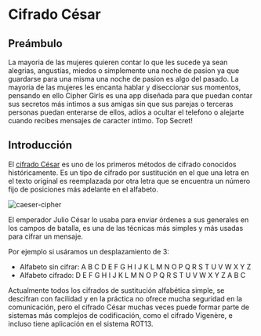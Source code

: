# Cifrado César

## Preámbulo

La mayoria de las mujeres quieren contar lo que les sucede ya sean alegrias, angustias, miedos o simplemente una noche de pasion ya que guardarse para una misma una noche de pasion es algo del pasado. La mayoria de las mujeres les encanta hablar y diseccionar sus momentos, pensando en ello Cipher Girls es una app diseñada para que puedan contar sus secretos más intimos a sus amigas sin que sus parejas o terceras personas puedan enterarse de ellos, adios a ocultar el telefono o alejarte cuando recibes mensajes de caracter intimo.  Top Secret!    


## Introducción

El [cifrado César](https://en.wikipedia.org/wiki/Caesar_cipher) es uno de los
primeros métodos de cifrado conocidos históricamente. Es un tipo de cifrado por
sustitución en el que una letra en el texto original es reemplazada por otra
letra que se encuentra un número fijo de posiciones más adelante en el alfabeto.

![caeser-cipher](https://upload.wikimedia.org/wikipedia/commons/thumb/2/2b/Caesar3.svg/2000px-Caesar3.svg.png)

El emperador Julio César lo usaba para enviar órdenes a sus generales en los
campos de batalla, es una de las técnicas más simples y más usadas para cifrar
un mensaje.

Por ejemplo si usáramos un desplazamiento de 3:

* Alfabeto sin cifrar: A B C D E F G H I J K L M N O P Q R S T U V W X Y Z
* Alfabeto cifrado: D E F G H I J K L M N O P Q R S T U V W X Y Z A B C

Actualmente todos los cifrados de sustitución alfabética simple, se descifran
con facilidad y en la práctica no ofrece mucha seguridad en la comunicación,
pero el cifrado César muchas veces puede formar parte de sistemas más complejos
de codificación, como el cifrado Vigenère, e incluso tiene aplicación en el
sistema ROT13.
